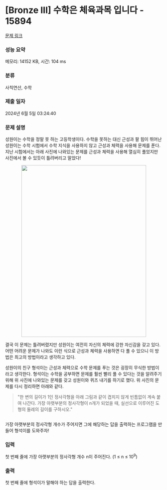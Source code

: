 # [Bronze III] 수학은 체육과목 입니다 - 15894 

[문제 링크](https://www.acmicpc.net/problem/15894) 

### 성능 요약

메모리: 14152 KB, 시간: 104 ms

### 분류

사칙연산, 수학

### 제출 일자

2024년 6월 5일 03:24:40

### 문제 설명

<p>성원이는 수학을 정말 못 하는 고등학생이다. 수학을 못하는 대신 근성과 팔 힘이 뛰어난 성원이는 수학 시험에서 수학 지식을 사용하지 않고 근성과 체력을 사용해 문제를 푼다. 지난 시험에서는 아래 사진에 나와있는 문제를 근성과 체력을 사용해 열심히 풀었지만 사진에서 볼 수 있듯이 틀려버리고 말았다!</p>

<p style="text-align: center;"><img alt="" src="https://upload.acmicpc.net/8f346caa-48f9-4e98-afcd-1aedbce594f4/-/preview/" style="width: 400px; height: 552px;"></p>

<p>결국 이 문제는 틀려버렸지만 성원이는 여전히 자신의 체력에 강한 자신감을 갖고 있다. 어떤 어려운 문제가 나와도 이런 식으로 근성과 체력을 사용하면 다 풀 수 있으니 이 방법은 최고의 방법이라고 생각하고 있다.</p>

<p>성원이의 친구 형석이는 근성과 체력으로 수학 문제를 푸는 것은 굉장히 무식한 방법이라고 생각한다. 형석이는 수학을 공부하면 문제를 훨씬 빨리 풀 수 있다는 것을 알려주기 위해 위 사진에 나와있는 문제를 갖고 성원이와 퀴즈 내기를 하기로 했다. 위 사진의 문제를 다시 정리하면 아래와 같다.</p>

<blockquote>
<p>"한 변의 길이가 1인 정사각형을 아래 그림과 같이 겹치지 않게 빈틈없이 계속 붙여 나간다. 가장 아랫부분의 정사각형이 n개가 되었을 때, 실선으로 이루어진 도형의 둘레의 길이를 구하시오."</p>
</blockquote>

<p style="text-align: center;"><img alt="" src="https://upload.acmicpc.net/5b7d2e93-e324-40c8-a274-0104750d6c43/-/preview/"></p>

<p>가장 아랫부분의 정사각형 개수가 주어지면 그에 해당하는 답을 출력하는 프로그램을 만들어 형석이를 도와주자!</p>

### 입력 

 <p>첫 번째 줄에 가장 아랫부분의 정사각형 개수 n이 주어진다. (1 ≤ n ≤ 10<sup>9</sup>)</p>

### 출력 

 <p>첫 번째 줄에 형석이가 말해야 하는 답을 출력한다.</p>

